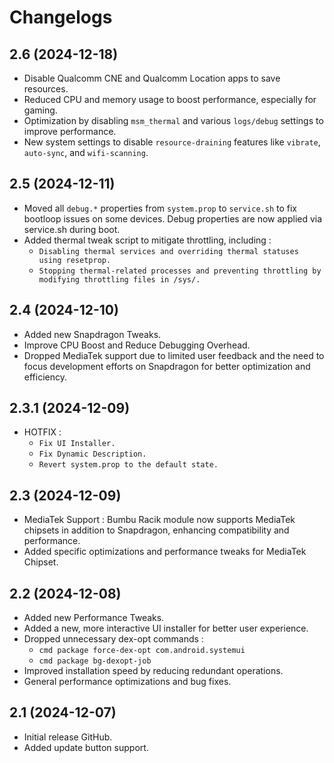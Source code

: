 # Changelogs

## 2.6 (2024-12-18)
- Disable Qualcomm CNE and Qualcomm Location apps to save resources.
- Reduced CPU and memory usage to boost performance, especially for gaming.
- Optimization by disabling `msm_thermal` and various `logs/debug` settings to improve performance.
- New system settings to disable `resource-draining` features like `vibrate`, `auto-sync`, and `wifi-scanning`.

## 2.5 (2024-12-11)
- Moved all `debug.*` properties from `system.prop` to `service.sh` to fix bootloop issues on some devices. Debug properties are now applied via service.sh during boot.
- Added thermal tweak script to mitigate throttling, including :
  - `Disabling thermal services and overriding thermal statuses using resetprop.`
  - `Stopping thermal-related processes and preventing throttling by modifying throttling files in /sys/.`

## 2.4 (2024-12-10)
- Added new Snapdragon Tweaks.
- Improve CPU Boost and Reduce Debugging Overhead.
- Dropped MediaTek support due to limited user feedback and the need to focus development efforts on Snapdragon for better optimization and efficiency.

## 2.3.1 (2024-12-09)
- HOTFIX :
  - `Fix UI Installer.`
  - `Fix Dynamic Description.`
  - `Revert system.prop to the default state.`

## 2.3 (2024-12-09)
- MediaTek Support : Bumbu Racik module now supports MediaTek chipsets in addition to Snapdragon, enhancing compatibility and performance.
- Added specific optimizations and performance tweaks for MediaTek Chipset.

## 2.2 (2024-12-08)
- Added new Performance Tweaks.
- Added a new, more interactive UI installer for better user experience.
- Dropped unnecessary dex-opt commands :
  - `cmd package force-dex-opt com.android.systemui`
  - `cmd package bg-dexopt-job`
- Improved installation speed by reducing redundant operations.
- General performance optimizations and bug fixes.

## 2.1 (2024-12-07)
- Initial release GitHub.
- Added update button support.
